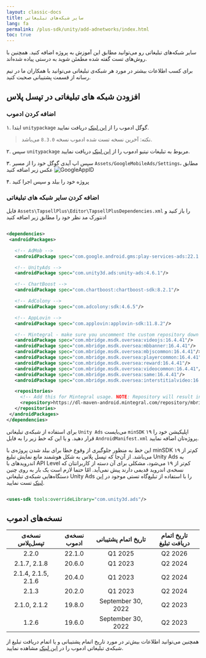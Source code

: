```yaml
---
layout: classic-docs
title: سایر شبکه‌های تبلیغاتی
lang: fa
permalink: /plus-sdk/unity/add-adnetworks/index.html
toc: true
---
```


سایر شبکه‌های تبلیغاتی رو می‌توانید مطابق این آموزش به پروژه اضافه کنید. همچنین با روش‌های تست گفته شده مطمئن شوید به
درستی پیاده شده‌اند.

برای کسب اطلاعات بیشتر در مورد هر شبکه‌ی تبلیغاتی می‌توانید با همکاران ما در تیم رسانه از قسمت پشتیبانی صحبت کنید.

## افزودن شبکه های تبلیغاتی در تپسل پلاس

### اضافه کردن ادموب

۱. ابتدا `unitypackage` گوگل ادموب را از [این لینک](https://github.com/googleads/googleads-mobile-unity/releases) دریافت
نمایید.
> نکته: آخرین نسخه تست شده ادموب نسخه `8.3.0` می‌باشد.

۲. سپس `unitypackage` مربوط به تبلیغات نیتیو ادموب را
از [این لینک](https://dl.google.com/googleadmobadssdk/GoogleMobileAds-native.unitypackage) دریافت نمایید.

۳. سپس اپ آیدی گوگل خود را از مسیر `Assets/GoogleMobileAds/Settings`، مطابق عکس زیر اضافه کنید
![GoogleAppID](https://user-images.githubusercontent.com/38072572/206126452-e7235200-510a-42cb-8565-0bfa3beb378f.png)

۴. پروژه خود را بیلد و سپس اجرا کنید

### اضافه کردن سایر شبکه های تبلیغاتی

فایل `Assets\TapsellPlus\Editor\TapsellPlusDependencies.xml` را باز کنید و ادنتورک مد نظر خود را مطابق زیر اضافه کنید

 ```xml

<dependencies>
  <androidPackages>

    <!-- AdMob -->
    <androidPackage spec="com.google.android.gms:play-services-ads:22.1.0"/>

    <!-- UnityAds -->
    <androidPackage spec="com.unity3d.ads:unity-ads:4.6.1"/>

    <!-- ChartBoost -->
    <androidPackage spec="com.chartboost:chartboost-sdk:8.2.1"/>

    <!-- AdColony -->
    <androidPackage spec="com.adcolony:sdk:4.6.5"/>

    <!-- AppLovin -->
    <androidPackage spec="com.applovin:applovin-sdk:11.8.2"/>

    <!-- Mintegral - make sure you uncomment the custom repository down below -->
    <androidPackage spec="com.mbridge.msdk.oversea:videojs:16.4.41"/>
    <androidPackage spec="com.mbridge.msdk.oversea:mbbanner:16.4.41"/>
    <androidPackage spec="com.mbridge.msdk.oversea:mbjscommon:16.4.41"/>
    <androidPackage spec="com.mbridge.msdk.oversea:playercommon:16.4.41"/>
    <androidPackage spec="com.mbridge.msdk.oversea:reward:16.4.41"/>
    <androidPackage spec="com.mbridge.msdk.oversea:videocommon:16.4.41"/>
    <androidPackage spec="com.mbridge.msdk.oversea:same:16.4.41"/>
    <androidPackage spec="com.mbridge.msdk.oversea:interstitialvideo:16.4.41"/>

    <repositories>
      <!-- Add this for Mintegral usage. NOTE: Repository will result in 403. Make sure you're using VPN or Proxy to circumvent it -->
      <repository>https://dl-maven-android.mintegral.com/repository/mbridge_android_sdk_oversea</repository>
    </repositories>
  </androidPackages>
</dependencies>
```

برای استفاده از شبکه‌ی تبلیغاتی `Unity Ads` می‌بایست `minSDK` اپلیکیشن خود را ۱۹ قرار دهید. و یا این که خط زیر را به فایل
`AndroidManifest.xml` پروژه‌تان اضافه نمایید.

این خط به منظور جلوگیری از وقوع خطا برای بیلد شدن پروژه‌ی با minSDK کم‌تر از ۱۹ می‌باشد. از آن‌جا که تپسل پلاس به شکل
هوشمند مانع نمایش تبلیغ Unity Ads به اندرویدهای با API Level کم‌تر از ۱۹ می‌شود، مشکلی برای آن دسته از کاربرانتان که
نسخه‌ی اندروید قدیمی دارند پیش نمی‌آید. امّا حتما لازم است یک بار به روی چنین دستگاه‌هایی شبکه‌ی تبلیغاتی Unity Ads را
با استفاده از تبلیغ‌گاه تستی موجود در [این لینک](https://docs.tapsell.ir/plus-sdk/android/adnetworks-test/) تست نمایید.

```xml

<uses-sdk tools:overrideLibrary="com.unity3d.ads"/>
```

## نسخه‌های ادموب

| **نسخه‌ی تپسل‌پلاس** | **نسخه‌ی ادموب** | **تاریخ اتمام پشتیبانی** | **تاریخ اتمام دریافت تبلیغ** |
|:--------------------:|:----------------:|:------------------------:|:----------------------------:|
|        2.2.0         |      22.1.0      |         Q1 2025          |           Q2 2026            |
|     2.1.7, 2.1.8     |      20.6.0      |         Q1 2023          |           Q2 2024            |
| 2.1.4, 2.1.5, 2.1.6  |      20.4.0      |         Q1 2023          |           Q2 2024            |
|        2.1.3         |      20.2.0      |         Q1 2023          |           Q2 2024            |
|     2.1.0, 2.1.2     |      19.8.0      |    September 30, 2022    |           Q2 2023            |
|        1.2.6         |      19.6.0      |    September 30, 2022    |           Q2 2023            |

همچنین می‌توانید اطلاعات بیش‌تر در مورد تاریخ اتمام پشتیبانی و یا اتمام دریافت تبلیغ از شبکه‌ی تبلیغاتی ادموب را
در [این لینک](https://developers.google.com/admob/android/deprecation) مشاهده نمایید.

